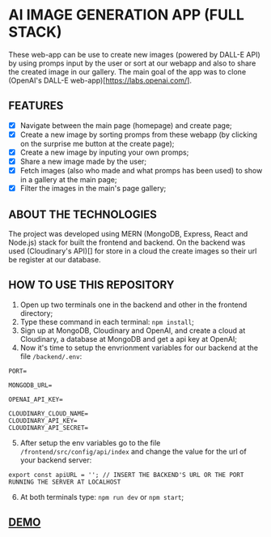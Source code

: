 # AI IMAGE GENERATION APP (FULL STACK)

These web-app can be use to create new images (powered by DALL-E API) by using promps input by the user or sort at our webapp and also to share the created image in our gallery. The main goal of the app was to clone (OpenAI's DALL-E web-app)[https://labs.openai.com/].

## FEATURES
- [x] Navigate between the main page (homepage) and create page;
- [x] Create a new image by sorting promps from these webapp (by clicking on the surprise me button at the create page);
- [x] Create a new image by inputing your own promps;
- [x] Share a new image made by the user;
- [x] Fetch images (also who made and what promps has been used) to show in a gallery at the main page;
- [x] Filter the images in the main's page gallery;

## ABOUT THE TECHNOLOGIES

The project was developed using MERN (MongoDB, Express, React and Node.js) stack for built the frontend and backend. On the backend was used (Cloudinary's API)[] for store in a cloud the create images so their url be register at our database.

## HOW TO USE THIS REPOSITORY

1. Open up two terminals one in the backend and other in the frontend directory;
2. Type these command in each terminal: ``npm install``;
3. Sign up at MongoDB, Cloudinary and OpenAI, and create a cloud at Cloudinary, a database at MongoDB and get a api key at OpenAI;
4. Now it's time to setup the envrionment variables for our backend at the file ``/backend/.env``:
```
PORT=

MONGODB_URL=

OPENAI_API_KEY=

CLOUDINARY_CLOUD_NAME=
CLOUDINARY_API_KEY=
CLOUDINARY_API_SECRET=
```
5. After setup the env variables go to the file ``/frontend/src/config/api/index`` and change the value for the url of your backend server:
```
export const apiURL = ''; // INSERT THE BACKEND'S URL OR THE PORT RUNNING THE SERVER AT LOCALHOST
```
6. At both terminals type: ``npm run dev`` or ``npm start``;

## [DEMO](https://gorgeous-piroshki-1692d0.netlify.app/)